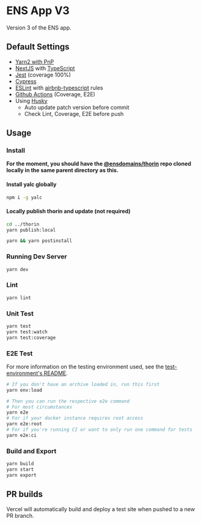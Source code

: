 # ENS App V3

Version 3 of the ENS app.

## Default Settings

- [Yarn2 with PnP](https://yarnpkg.com/)
- [NextJS](https://nextjs.org/) with [TypeScript](https://www.typescriptlang.org/)
- [Jest](https://jestjs.io/) (coverage 100%)
- [Cypress](https://www.cypress.io/)
- [ESLint](https://eslint.org/) with [airbnb-typescript](https://github.com/iamturns/eslint-config-airbnb-typescript) rules
- [Github Actions](https://github.com/features/actions) (Coverage, E2E)
- Using [Husky](https://typicode.github.io/husky/#/)
  - Auto update patch version before commit
  - Check Lint, Coverage, E2E before push

## Usage

### Install

**For the moment, you should have the [@ensdomains/thorin](https://github.com/ensdomains/thorin) repo cloned locally in the same parent directory as this.**

#### Install yalc globally

```bash
npm i -g yalc
```

#### Locally publish thorin and update (not required)

```bash
cd ../thorin
yarn publish:local
```

```bash
yarn && yarn postinstall
```

### Running Dev Server

```bash
yarn dev
```

### Lint

```bash
yarn lint
```

### Unit Test

```bash
yarn test
yarn test:watch
yarn test:coverage
```

### E2E Test

For more information on the testing environment used, see the [test-environment's README](https://github.com/ensdomains/ens-app-v3/tree/main/test-environment).

```bash
# If you don't have an archive loaded in, run this first
yarn env:load

# Then you can run the respective e2e command
# For most circumstances
yarn e2e
# For if your docker instance requires root access
yarn e2e:root
# For if you're running CI or want to only run one command for tests
yarn e2e:ci
```

### Build and Export

```bash
yarn build
yarn start
yarn export
```

## PR builds

Vercel will automatically build and deploy a test site when pushed to a new PR branch.
